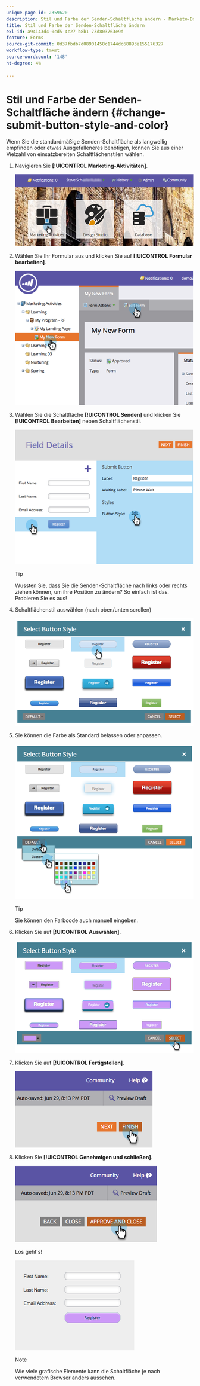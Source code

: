 ```yaml
---
unique-page-id: 2359620
description: Stil und Farbe der Senden-Schaltfläche ändern - Marketo-Dokumente - Produktdokumentation
title: Stil und Farbe der Senden-Schaltfläche ändern
exl-id: a94143d4-0cd5-4c27-b8b1-73d803763e9d
feature: Forms
source-git-commit: 0d37fbdb7d08901458c1744dc68893e155176327
workflow-type: tm+mt
source-wordcount: '148'
ht-degree: 4%

---
```


# Stil und Farbe der Senden-Schaltfläche ändern {#change-submit-button-style-and-color}

Wenn Sie die standardmäßige Senden-Schaltfläche als langweilig empfinden oder etwas Ausgefalleneres benötigen, können Sie aus einer Vielzahl von einsatzbereiten Schaltflächenstilen wählen.

1. Navigieren Sie **[!UICONTROL Marketing-Aktivitäten]**.

   ![](assets/login-marketing-activities-3.png)

1. Wählen Sie Ihr Formular aus und klicken Sie auf **[!UICONTROL Formular bearbeiten]**.

   ![](assets/image2014-9-15-16-3a54-3a36.png)

1. Wählen Sie die Schaltfläche **[!UICONTROL Senden]** und klicken Sie **[!UICONTROL Bearbeiten]** neben Schaltflächenstil.

   ![](assets/image2014-9-15-16-3a54-3a56.png)

   >[!TIP]
   >
   >Wussten Sie, dass Sie die Senden-Schaltfläche nach links oder rechts ziehen können, um ihre Position zu ändern? So einfach ist das. Probieren Sie es aus!

1. Schaltflächenstil auswählen (nach oben/unten scrollen)

   ![](assets/image2014-9-15-16-3a55-3a30.png)

1. Sie können die Farbe als Standard belassen oder anpassen.

   ![](assets/image2014-9-15-16-3a56-3a0.png)

   >[!TIP]
   >
   >Sie können den Farbcode auch manuell eingeben.

1. Klicken Sie auf **[!UICONTROL Auswählen]**.

   ![](assets/image2014-9-15-16-3a56-3a37.png)

1. Klicken Sie auf **[!UICONTROL Fertigstellen]**.

   ![](assets/image2014-9-15-16-3a56-3a52.png)

1. Klicken Sie **[!UICONTROL Genehmigen und schließen]**.

   ![](assets/image2014-9-15-16-3a57-3a10.png)

   Los geht&#39;s!

   ![](assets/image2014-9-15-16-3a57-3a17.png)

   >[!NOTE]
   >
   >Wie viele grafische Elemente kann die Schaltfläche je nach verwendetem Browser anders aussehen.
